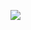 ![
](https://lh3.googleusercontent.com/PUeNDilWtq_EdN3RWfNGta16cag1lR1WGQRf0uaBLYNdOZvl-DFs0HkOCDn9pwzektH4aYvzs1k "root")
<!--stackedit_data:
eyJoaXN0b3J5IjpbLTIwMjM4NTU5MTcsLTIwODg3NDY2MTJdfQ
==
-->